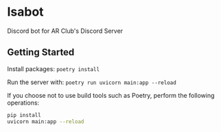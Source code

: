# Isabot

Discord bot for AR Club's Discord Server

## Getting Started

Install packages: `poetry install`

Run the server with: `poetry run uvicorn main:app --reload`

If you choose not to use build tools such as Poetry, perform the following operations:

```bash
pip install
uvicorn main:app --reload
```
